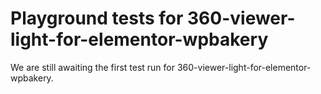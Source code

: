 # Playground tests for 360-viewer-light-for-elementor-wpbakery
We are still awaiting the first test run for 360-viewer-light-for-elementor-wpbakery.
